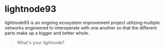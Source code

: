 # lightnode93
lightnode93 is an ongoing ecosystem improvement project utilizing multiple networks engineered to interoperate with one another so that the different parts make up a bigger and better whole.

> What's your lightnode?
